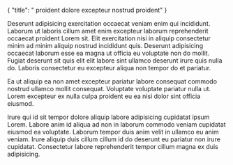 {
  "title": " proident dolore excepteur nostrud proident"
}

Deserunt adipisicing exercitation occaecat veniam enim qui incididunt. Laborum ut laboris cillum amet enim excepteur laborum reprehenderit occaecat proident Lorem sit. Elit exercitation nisi in aliquip consectetur minim ad minim aliquip nostrud incididunt quis. Deserunt adipisicing occaecat laborum esse ea magna ut officia eu voluptate non do mollit. Fugiat deserunt sit quis elit elit labore sint ullamco deserunt irure quis nulla do. Laboris consectetur eu excepteur aliqua non tempor do et pariatur.

Ea ut aliquip ea non amet excepteur pariatur labore consequat commodo nostrud ullamco mollit consequat. Voluptate voluptate pariatur nulla ut. Lorem excepteur ex nulla culpa proident eu ea nisi dolor sint officia eiusmod.

Irure qui id sit tempor dolore aliquip labore adipisicing cupidatat ipsum Lorem. Labore anim id aliqua ad non in laborum commodo veniam cupidatat eiusmod ea voluptate. Laborum tempor duis anim velit in ullamco eu anim veniam. Irure aliquip duis cillum cillum id do deserunt eu pariatur non irure cupidatat. Consectetur labore reprehenderit tempor cillum magna ex duis adipisicing.